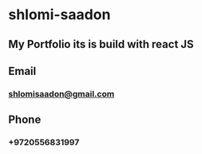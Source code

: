 <!-- @format -->

# shlomi-saadon

## My Portfolio its is build with react JS

## Email

### shlomisaadon@gmail.com

## Phone

### +9720556831997
